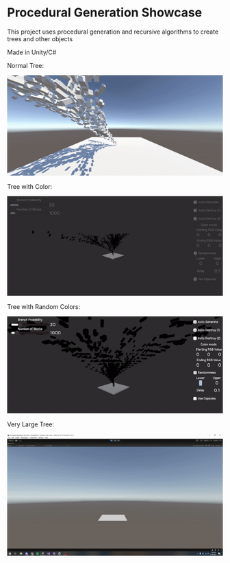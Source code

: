 # Procedural Generation Showcase

This project uses procedural generation and recursive algorithms to create trees and other objects

Made in Unity/C#

Normal Tree:

![NormalTree](./TreeBuilding.gif)

Tree with Color:

![Color](./EndingRGBValue.gif)

Tree with Random Colors:

![RandomColor](./Randomness.gif)

Very Large Tree:

![LargeTree](./LargeTree.gif)

